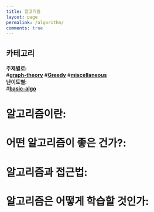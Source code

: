 ```yaml
---
title: 알고리즘
layout: page
permalink: /algorithm/
comments: true
---
```


## 카테고리
**주제별로:**<br/>
#[**graph-theory**](/algorithm/graph-theory/)  #[**Greedy**](/greedy/) #[**miscellaneous**](/algorithm/misc/)<br/>
**난이도별:**<br/>
#[**basic-algo**](/algorithm/basic-algo/)

# 알고리즘이란:

# 어떤 알고리즘이 좋은 건가?:

# 알고리즘과 접근법:

# 알고리즘은 어떻게 학습할 것인가:

